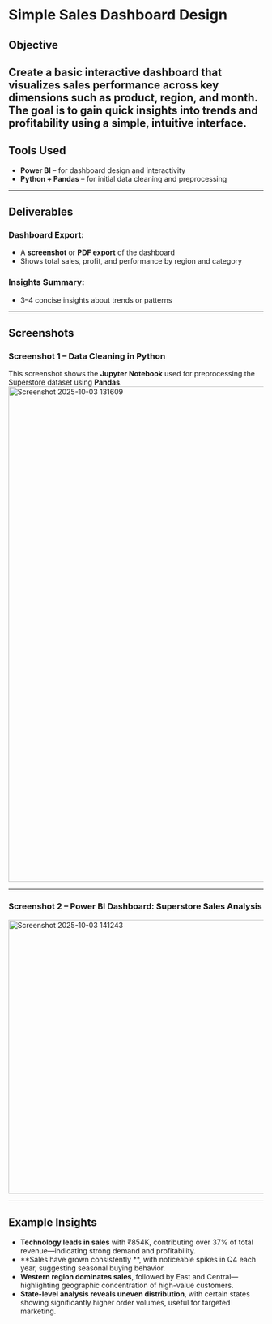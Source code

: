 #  Simple Sales Dashboard Design
##  Objective
Create a basic interactive dashboard that visualizes **sales performance** across key dimensions such as **product, region, and month**.  
The goal is to gain quick insights into trends and profitability using a simple, intuitive interface.
---
##  Tools Used
- **Power BI**  – for dashboard design and interactivity  
- **Python + Pandas** – for initial data cleaning and preprocessing  
---
##  Deliverables

### Dashboard Export:
- A **screenshot** or **PDF export** of the dashboard  
- Shows total sales, profit, and performance by region and category  

### Insights Summary:
- 3–4 concise insights about trends or patterns  

---

## Screenshots

### Screenshot 1 – Data Cleaning in Python
This screenshot shows the **Jupyter Notebook** used for preprocessing the Superstore dataset using **Pandas**.  
<img width="1493" height="977" alt="Screenshot 2025-10-03 131609" src="https://github.com/user-attachments/assets/11be6f9f-abce-4a0c-9f8a-4da023ee5998" />
 
---
### Screenshot 2 – Power BI Dashboard: Superstore Sales Analysis
<img width="963" height="540" alt="Screenshot 2025-10-03 141243" src="https://github.com/user-attachments/assets/eecc5ee1-daf8-4326-9b35-8d2c3cb4172f" />

---

##  Example Insights

-  **Technology leads in sales** with ₹854K, contributing over 37% of total revenue—indicating strong demand and profitability.
-  **Sales have grown consistently **, with noticeable spikes in Q4 each year, suggesting seasonal buying behavior.
-  **Western region dominates sales**, followed by East and Central—highlighting geographic concentration of high-value customers.
-  **State-level analysis reveals uneven distribution**, with certain states showing significantly higher order volumes, useful for targeted marketing.



